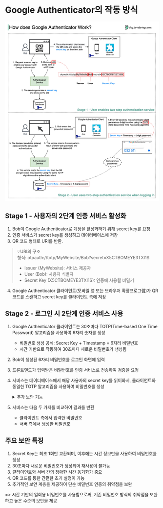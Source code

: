 # Google Authenticator의 작동 방식

![img.png](image/Google_OAuth.png)

## Stage 1 - 사용자의 2단계 인증 서비스 활성화

1. Bob이 Google Authenticator로 계정을 활성화하기 위해 secret key를 요청
2. 인증 서비스가 secret key를 생성하고 데이터베이스에 저장
3. QR 코드 형태로 URI를 반환. 


> 💡URI의 구조  
형식: otpauth://totp/MyWebsite/Bob?secret=X5CTBOMEYE3TXI1S  
> - Issuer (MyWebsite): 서비스 제공자  
> - User (Bob): 사용자 식별자  
> - Secret Key (X5CTBOMEYE3TXI1S): 인증에 사용될 비밀키  


4. Google Authenticator 클라이언트(모바일 앱 또는 브라우저 확장프로그램)가 QR 코드를 스캔하고 secret key를 클라이언트 측에 저장

## Stage 2 - 로그인 시 2단계 인증 서비스 사용

1. Google Authenticator 클라이언트는 30초마다 TOTP(Time-based One Time Password) 알고리즘을 사용하여 6자리 숫자를 생성
   - 비밀번호 생성 공식: Secret Key + Timestamp = 6자리 비밀번호
   - 시간 기반으로 작동하여 30초마다 새로운 비밀번호가 생성됨


2. Bob이 생성된 6자리 비밀번호를 로그인 화면에 입력
3. 프론트엔드가 입력받은 비밀번호를 인증 서비스로 전송하여 검증을 요청
4. 서비스는 데이터베이스에서 해당 사용자의 secret key를 읽어와서, 클라이언트와 동일한 TOTP 알고리즘을 사용하여 비밀번호를 생성
   <details>
   <summary>추가 보안 기능</summary>
   <div markdown="1">
   동일한 공식 사용: Secret Key + Timestamp = 6자리 비밀번호
   
   - **다중 인증 계층**
      - TOTP는 일반적으로 2단계 인증(2FA)의 한 부분으로만 사용
      - 사용자의 기본 비밀번호가 첫 번째 방어선으로 작동
      - 즉, Secret Key가 노출되더라도 기본 비밀번호를 모르면 로그인 불가능
     - **Secret Key 보호 메커니즘**
        - 서버 측: 암호화된 형태로 저장
        - 클라이언트 측: 안전한 하드웨어 저장소 사용 (예: Android Keystore, iOS Keychain)
        - 전송 시: HTTPS를 통한 안전한 통신
     - **모니터링 및 제한**
        - 비정상적인 로그인 시도 감지
        - 일정 횟수 이상의 실패 시도 시 계정 잠금
        - 새로운 기기에서의 로그인 시도 시 추가 인증 요구
     - **Secret Key 재발급**
        - 보안 위협 감지 시 즉시 Secret Key 재발급 가능
        - 사용자가 디바이스 분실 시 즉시 재설정 가능
   
   </div>
   </details>


5. 서비스는 다음 두 가지를 비교하여 결과를 반환
   - 클라이언트 측에서 입력한 비밀번호
   - 서버 측에서 생성한 비밀번호



## 주요 보안 특징

1. Secret Key는 최초 1회만 교환되며, 이후에는 시간 정보만을 사용하여 비밀번호를 생성  
2. 30초마다 새로운 비밀번호가 생성되어 재사용이 불가능  
3. 클라이언트와 서버 간의 정확한 시간 동기화가 중요  
4. QR 코드를 통한 간편한 초기 설정이 가능  
5. 추가적인 보안 계층을 제공하여 단순 비밀번호 인증의 취약점을 보완  

=> 시간 기반의 일회용 비밀번호를 사용함으로써, 기존 비밀번호 방식의 취약점을 보완하고 높은 수준의 보안을 제공